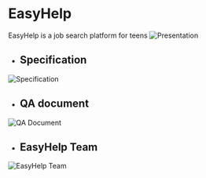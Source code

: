 # EasyHelp
EasyHelp is a job search platform for teens 
![Presentation](https://docs.google.com/presentation/d/1zaCDx-eNe40xJ1ZLw0cEMSPSaP_l6FQYAiTK-ogCGWU/edit?usp=sharing)
- ## Specification 
![Specification](https://drive.google.com/drive/folders/1fPeCkRWzxRi1_BiRzs5Yx7fouNvlPFQx?usp=sharing)
- ## QA document 
![QA Document](https://docs.google.com/spreadsheets/d/1FOTYIBiu7ENs27Bq4_lGHWfbbHaU1afCl4GRWCPXGGM/edit?usp=sharing)
- ## EasyHelp Team 
![EasyHelp Team](https://docs.google.com/spreadsheets/u/0/d/1CLr7jy-e0ZC8RJ6bgXhqPkXjm5suzCRdre7vMldpFDU/htmlview#)
